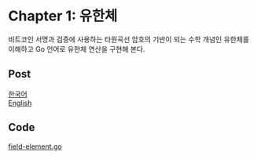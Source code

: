 # Chapter 1: 유한체

비트코인 서명과 검증에 사용하는 타원곡선 암호의 기반이 되는 수학 개념인 유한체를 이해하고 Go 언어로 유한체 연산을 구현해 본다.

## Post

<a href="https://jaychae.github.io/programming-bitcoin-go/chapter1-finite-field/index.html">한국어</a>
<br/>
<a href="https://jaychae.github.io/programming-bitcoin-go/chapter1-finite-field/en.html">English</a>

## Code

[field-element.go](./field-element.go)
